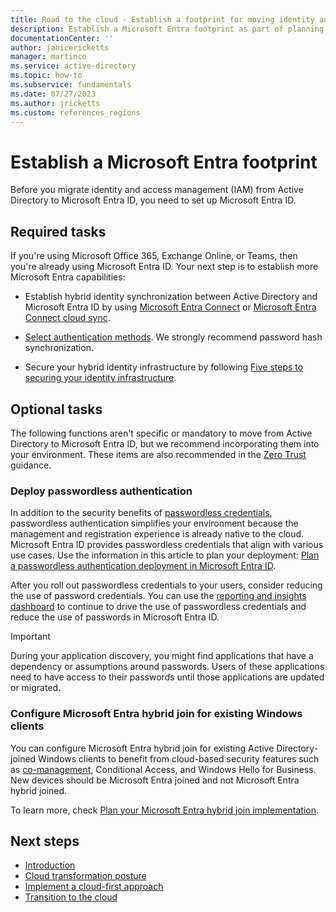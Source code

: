 ```yaml
---
title: Road to the cloud - Establish a footprint for moving identity and access management from Active Directory to Microsoft Entra ID
description: Establish a Microsoft Entra footprint as part of planning your migration of IAM from Active Directory to Microsoft Entra ID.
documentationCenter: ''
author: janicericketts
manager: martinco
ms.service: active-directory
ms.topic: how-to
ms.subservice: fundamentals
ms.date: 07/27/2023
ms.author: jricketts
ms.custom: references_regions
---
```

# Establish a Microsoft Entra footprint

Before you migrate identity and access management (IAM) from Active Directory to Microsoft Entra ID, you need to set up Microsoft Entra ID.

## Required tasks

If you're using Microsoft Office 365, Exchange Online, or Teams, then you're already using Microsoft Entra ID. Your next step is to establish more Microsoft Entra capabilities:

* Establish hybrid identity synchronization between Active Directory and Microsoft Entra ID by using [Microsoft Entra Connect](~/identity/hybrid/connect/whatis-azure-ad-connect.md) or [Microsoft Entra Connect cloud sync](~/identity/hybrid/cloud-sync/what-is-cloud-sync.md).

* [Select authentication methods](~/identity/hybrid/connect/choose-ad-authn.md). We strongly recommend password hash synchronization.

* Secure your hybrid identity infrastructure by following [Five steps to securing your identity infrastructure](/azure/security/fundamentals/steps-secure-identity).

## Optional tasks

The following functions aren't specific or mandatory to move from Active Directory to Microsoft Entra ID, but we recommend incorporating them into your environment. These items are also recommended in the [Zero Trust](/security/zero-trust/) guidance.

### Deploy passwordless authentication

In addition to the security benefits of [passwordless credentials](~/identity/authentication/concept-authentication-passwordless.md), passwordless authentication simplifies your environment because the management and registration experience is already native to the cloud. Microsoft Entra ID provides passwordless credentials that align with various use cases. Use the information in this article to plan your deployment: [Plan a passwordless authentication deployment in Microsoft Entra ID](~/identity/authentication/howto-authentication-passwordless-deployment.md).

After you roll out passwordless credentials to your users, consider reducing the use of password credentials. You can use the [reporting and insights dashboard](~/identity/authentication/howto-authentication-methods-activity.md) to continue to drive the use of passwordless credentials and reduce the use of passwords in Microsoft Entra ID.

>[!IMPORTANT]
>During your application discovery, you might find applications that have a dependency or assumptions around passwords. Users of these applications need to have access to their passwords until those applications are updated or migrated.

<a name='configure-hybrid-azure-ad-join-for-existing-windows-clients'></a>

### Configure Microsoft Entra hybrid join for existing Windows clients

You can configure Microsoft Entra hybrid join for existing Active Directory-joined Windows clients to benefit from cloud-based security features such as [co-management](/mem/configmgr/comanage/overview), Conditional Access, and Windows Hello for Business. New devices should be Microsoft Entra joined and not Microsoft Entra hybrid joined.

To learn more, check [Plan your Microsoft Entra hybrid join implementation](~/identity/devices/hybrid-join-plan.md).

## Next steps

* [Introduction](road-to-the-cloud-introduction.md)
* [Cloud transformation posture](road-to-the-cloud-posture.md)
* [Implement a cloud-first approach](road-to-the-cloud-implement.md)
* [Transition to the cloud](road-to-the-cloud-migrate.md)
